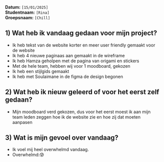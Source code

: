 **Datum:** `[15/01/2025]`  
**Studentnaam:** `[Rina]`  
**Groepsnaam:** `[Chill]`



## 1) Wat heb ik vandaag gedaan voor mijn project?

- Ik heb tekst van de website korter en meer user friendly gemaakt voor de website
- Ik heb 4 nieuwe paginaas aan gemaakt in de wireframe
- Ik heb Hamza geholpen met de pagina van origami en stickers
- Met de hele team, hebben wij voor 1 moodboard, gekozen
- Ik heb een stijlgids gemaakt
- Ik heb met Soulaimane in de figma de design begonen

## 2) Wat heb ik nieuw geleerd of voor het eerst zelf gedaan?

- Mijn moodboard verd gekozen, dus voor het eerst moest ik aan mijn team leden zeggen hoe ik de website zie en hoe zij dat moeten aanpasen

## 3) Wat is mijn gevoel over vandaag?

- Ik voel mij heel overwhelmd vandaag.
- Overwhelmd:😰